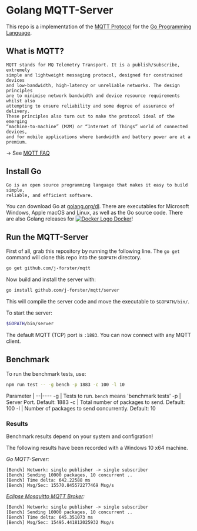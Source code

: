 # Golang MQTT-Server

This repo is a implementation of the [MQTT Protocol](http://docs.oasis-open.org/mqtt/mqtt/v3.1.1/os/mqtt-v3.1.1-os.html)
for the [Go Programming Language](https://golang.org/).

## What is MQTT?

```
MQTT stands for MQ Telemetry Transport. It is a publish/subscribe, extremely
simple and lightweight messaging protocol, designed for constrained devices
and low-bandwidth, high-latency or unreliable networks. The design principles
are to minimise network bandwidth and device resource requirements whilst also
attempting to ensure reliability and some degree of assurance of delivery.
These principles also turn out to make the protocol ideal of the emerging
“machine-to-machine” (M2M) or “Internet of Things” world of connected devices,
and for mobile applications where bandwidth and battery power are at a premium.
```

→ See [MQTT FAQ](http://mqtt.org/faq)


## Install Go

```
Go is an open source programming language that makes it easy to build simple,
reliable, and efficient software.
```

You can download Go at [golang.org/dl](https://golang.org/dl/). There are
executables for Microsoft Windows, Apple macOS and Linux, as well as the Go
source code. There are also Golang releases for
[![Docker Logo](https://www.docker.com/favicon/favicon-16x16.png) Docker](https://hub.docker.com/_/golang/)!

## Run the MQTT-Server

First of all, grab this repository by running the following line. The `go get`
command will clone this repo into the `$GOPATH` directory.
```bash
go get github.com/j-forster/mqtt
```


Now build and install the server with:
```bash
go install github.com/j-forster/mqtt/server
```
This will compile the server code and move the executable to `$GOPATH/bin/`.

To start the server:
```bash
$GOPATH/bin/server
```

The default MQTT (TCP) port is `:1883`. You can now connect with any MQTT
client.

## Benchmark

To run the benchmark tests, use:

```bash
npm run test -- -g bench -p 1883 -c 100 -l 10
```

Parameter |
--|----
-g | Tests to run. `bench` means 'benchmark tests'
-p | Server Port. Default: 1883
-c | Total number of packages to send. Default: 100
-l | Number of packages to send concurrently. Default: 10

### Results

Benchmark results depend on your system and configration!

The following results have been recorded with a Windows 10 x64 machine.

*Go MQTT-Server:*

```
[Bench] Network: single publisher -> single subscriber
[Bench] Sending 10000 packages, 10 concurrent ..
[Bench] Time delta: 642.22588 ms
[Bench] Msg/Sec: 15570.845572277469 Msg/s
```

*[Eclipse Mosquitto MQTT Broker](https://mosquitto.org/):*

```
[Bench] Network: single publisher -> single subscriber
[Bench] Sending 10000 packages, 10 concurrent ..
[Bench] Time delta: 645.351073 ms
[Bench] Msg/Sec: 15495.441812025932 Msg/s
```
